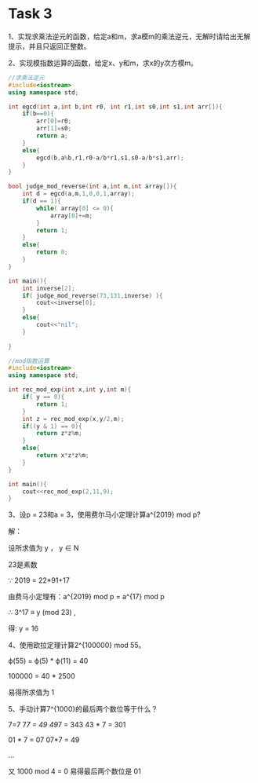 # Task 3

1、实现求乘法逆元的函数，给定a和m，求a模m的乘法逆元，无解时请给出无解提示，并且只返回正整数。

2、实现模指数运算的函数，给定x、y和m，求x的y次方模m。

```cpp
//求乘法逆元
#include<iostream>
using namespace std;

int egcd(int a,int b,int r0, int r1,int s0,int s1,int arr[]){
	if(b==0){
		arr[0]=r0;
		arr[1]=s0;
		return a;
	}
	else{	
		egcd(b,a%b,r1,r0-a/b*r1,s1,s0-a/b*s1,arr);
	}
}

bool judge_mod_reverse(int a,int m,int array[]){ 
	int d = egcd(a,m,1,0,0,1,array);
	if(d == 1){
		while( array[0] <= 0){
			array[0]+=m;
		}
		return 1;
	}
	else{
		return 0;
	}
}

int main(){
	int inverse[2];
	if( judge_mod_reverse(73,131,inverse) ){
		cout<<inverse[0];
	}
	else{
		cout<<"nil";
	}
	
}

//mod指数运算
#include<iostream>
using namespace std;

int rec_mod_exp(int x,int y,int m){
	if( y == 0){
		return 1;
	}
	int z = rec_mod_exp(x,y/2,m);
	if((y & 1) == 0){
		return z*z%m;
	}
	else{
		return x*z*z%m;
	}
}

int main(){
	cout<<rec_mod_exp(2,11,9);
}

```

3、设p = 23和a = 3，使用费尔马小定理计算a^{2019} mod p?

解：

设所求值为 y ， y ∈ N

23是素数

∵ 2019 = 22*91+17

由费马小定理有：a^{2019} mod p = a^{17} mod p

∴ 3^17 ≡ y (mod 23) , 

得: y = 16

4、使用欧拉定理计算2^{100000} mod 55。

ϕ(55) = ϕ(5) * ϕ(11) = 40

100000 = 40 * 2500

易得所求值为 1

5、手动计算7^{1000}的最后两个数位等于什么？

7=7
7*7 = 49
49*7 = 343
43 * 7 = 301

01 * 7 = 07
07*7 = 49

...

又 1000 mod 4 = 0
易得最后两个数位是
01